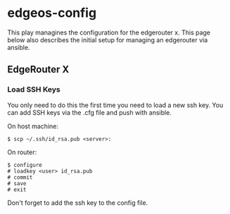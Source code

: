 # edgeos-config

This play managines the configuration for the edgerouter x. This page below also describes the initial setup for managing an edgerouter via ansible.

## EdgeRouter X

### Load SSH Keys

You only need to do this the first time you need to load a new ssh key. You
can add SSH keys via the .cfg file and push with ansible.

On host machine:
```
$ scp ~/.ssh/id_rsa.pub <server>:
```

On router:
```
$ configure
# loadkey <user> id_rsa.pub
# commit
# save
# exit
```

Don't forget to add the ssh key to the config file.